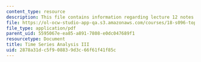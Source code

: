 ```yaml
---
content_type: resource
description: This file contains information regarding lecture 12 notes.
file: https://ol-ocw-studio-app-qa.s3.amazonaws.com/courses/18-s096-topics-in-mathematics-with-applications-in-finance-fall-2013/2878a31dc5f908839d3c66f61f41f85c_MIT18_S096F13_lecnote12.pdf
file_type: application/pdf
parent_uid: 5595067e-ea85-a891-7808-e0dc047689f1
resourcetype: Document
title: Time Series Analysis III
uid: 2878a31d-c5f9-0883-9d3c-66f61f41f85c
---
```

